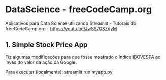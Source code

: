 # DataScience - freeCodeCamp.org

Aplicativos para Data Sciente utilizando Streamlit - Tutorais do freeCodeCamp.org - https://youtu.be/JwSS70SZdyM

## 1. Simple Stock Price App

Fiz algumas modificações para que fosse mostrado o índice IBOVESPA ao invés do valor da ação da Google.

Para executar (localmente): streamlit run myapp.py
